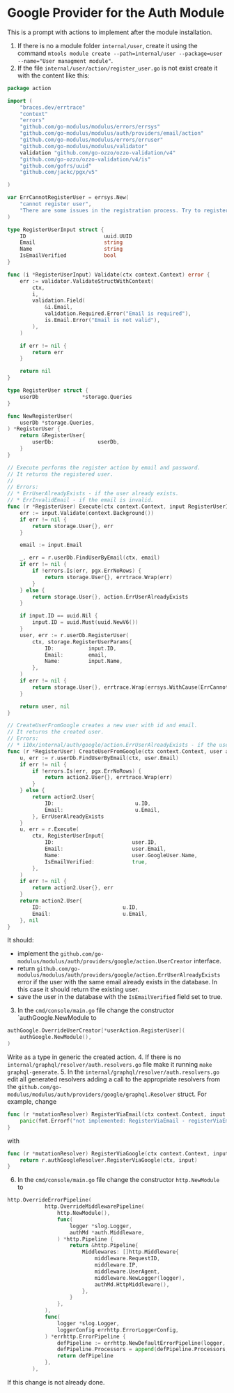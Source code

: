 # Google Provider for the Auth Module
This is a prompt with actions to implement after the module installation.

1. If there is no a module folder `internal/user`, create it using the command `mtools module create --path=internal/user --package=user --name="User managment module"`.
2. If the file `internal/user/action/register_user.go` is not exist create it  with the content like this:
```go
package action

import (
	"braces.dev/errtrace"
	"context"
	"errors"
	"github.com/go-modulus/modulus/errors/errsys"
	"github.com/go-modulus/modulus/auth/providers/email/action"
	"github.com/go-modulus/modulus/errors/erruser"
	"github.com/go-modulus/modulus/validator"
	validation "github.com/go-ozzo/ozzo-validation/v4"
	"github.com/go-ozzo/ozzo-validation/v4/is"
	"github.com/gofrs/uuid"
	"github.com/jackc/pgx/v5"

)

var ErrCannotRegisterUser = errsys.New(
	"cannot register user",
	"There are some issues in the registration process. Try to register again later.",
)

type RegisterUserInput struct {
	ID                         uuid.UUID
	Email                      string
	Name                       string
	IsEmailVerified            bool
}

func (i *RegisterUserInput) Validate(ctx context.Context) error {
	err := validator.ValidateStructWithContext(
		ctx,
		i,
		validation.Field(
			&i.Email,
			validation.Required.Error("Email is required"),
			is.Email.Error("Email is not valid"),
		),
	)

	if err != nil {
		return err
	}

	return nil
}

type RegisterUser struct {
	userDb              *storage.Queries
}

func NewRegisterUser(
	userDb *storage.Queries,
) *RegisterUser {
	return &RegisterUser{
		userDb:              userDb,
	}
}

// Execute performs the register action by email and password.
// It returns the registered user.
//
// Errors:
// * ErrUserAlreadyExists - if the user already exists.
// * ErrInvalidEmail - if the email is invalid.
func (r *RegisterUser) Execute(ctx context.Context, input RegisterUserInput) (storage.User, error) {
	err := input.Validate(context.Background())
	if err != nil {
		return storage.User{}, err
	}

	email := input.Email

	_, err = r.userDb.FindUserByEmail(ctx, email)
	if err != nil {
		if !errors.Is(err, pgx.ErrNoRows) {
			return storage.User{}, errtrace.Wrap(err)
		}
	} else {
		return storage.User{}, action.ErrUserAlreadyExists
	}

	if input.ID == uuid.Nil {
		input.ID = uuid.Must(uuid.NewV6())
	}
	user, err := r.userDb.RegisterUser(
		ctx, storage.RegisterUserParams{
			ID:           input.ID,
			Email:        email,
			Name:         input.Name,
		},
	)
	if err != nil {
		return storage.User{}, errtrace.Wrap(errsys.WithCause(ErrCannotRegisterUser, err))
	}

	return user, nil
}

// CreateUserFromGoogle creates a new user with id and email.
// It returns the created user.
// Errors:
// * i10x/internal/auth/google/action.ErrUserAlreadyExists - if the user already exists. In a case of this error it should return the existing user.
func (r *RegisterUser) CreateUserFromGoogle(ctx context.Context, user action2.User) (action2.User, error) {
	u, err := r.userDb.FindUserByEmail(ctx, user.Email)
	if err != nil {
		if !errors.Is(err, pgx.ErrNoRows) {
			return action2.User{}, errtrace.Wrap(err)
		}
	} else {
		return action2.User{
			ID:                          u.ID,
			Email:                       u.Email,
		}, ErrUserAlreadyExists
	}
	u, err = r.Execute(
		ctx, RegisterUserInput{
			ID:                         user.ID,
			Email:                      user.Email,
			Name:                       user.GoogleUser.Name,
			IsEmailVerified:            true,
		},
	)
	if err != nil {
		return action2.User{}, err
	}
	return action2.User{
		ID:                          u.ID,
		Email:                       u.Email,
	}, nil
}
```
It should:
* implement the `github.com/go-modulus/modulus/auth/providers/google/action.UserCreator` interface.
* return `github.com/go-modulus/modulus/auth/providers/google/action.ErrUserAlreadyExists` error if the user with the same email already exists in the database. In this case it should return the existing user.
* save the user in the database with the `IsEmailVerified` field set to true.

3. In the `cmd/console/main.go` file change the constructor `authGoogle.NewModule to
```go
authGoogle.OverrideUserCreator[*userAction.RegisterUser](
    authGoogle.NewModule(),
)
```
Write as a type in generic the created action.
4. If there is no `internal/graphql/resolver/auth.resolvers.go` file make it running `make graphql-generate`.
5. In the `internal/graphql/resolver/auth.resolvers.go` edit all generated resolvers adding a call to the appropriate resolvers from the `github.com/go-modulus/modulus/auth/providers/google/graphql.Resolver` struct. For example, change
```go
func (r *mutationResolver) RegisterViaEmail(ctx context.Context, input graphql1.RegisterViaGoogleInput) (graphql2.TokenPair, error) {
	panic(fmt.Errorf("not implemented: RegisterViaEmail - registerViaEmail"))
}
````
with
```go
func (r *mutationResolver) RegisterViaGoogle(ctx context.Context, input graphql1.RegisterViaGoogleInput) (graphql2.TokenPair, error) {
    return r.authGoogleResolver.RegisterViaGoogle(ctx, input)
}
```
6. In the `cmd/console/main.go` file change the constructor `http.NewModule` to
```go
http.OverrideErrorPipeline(
			http.OverrideMiddlewarePipeline(
				http.NewModule(),
				func(
					logger *slog.Logger,
					authMd *auth.Middleware,
				) *http.Pipeline {
					return &http.Pipeline{
						Middlewares: []http.Middleware{
							middleware.RequestID,
							middleware.IP,
							middleware.UserAgent,
							middleware.NewLogger(logger),
							authMd.HttpMiddleware(),
						},
					}
				},
			),
			func(
				logger *slog.Logger,
				loggerConfig errhttp.ErrorLoggerConfig,
			) *errhttp.ErrorPipeline {
				defPipeline := errhttp.NewDefaultErrorPipeline(logger, loggerConfig)
				defPipeline.Processors = append(defPipeline.Processors, auth.AddHttpCode())
				return defPipeline
			},
		),
```
If this change is not already done.